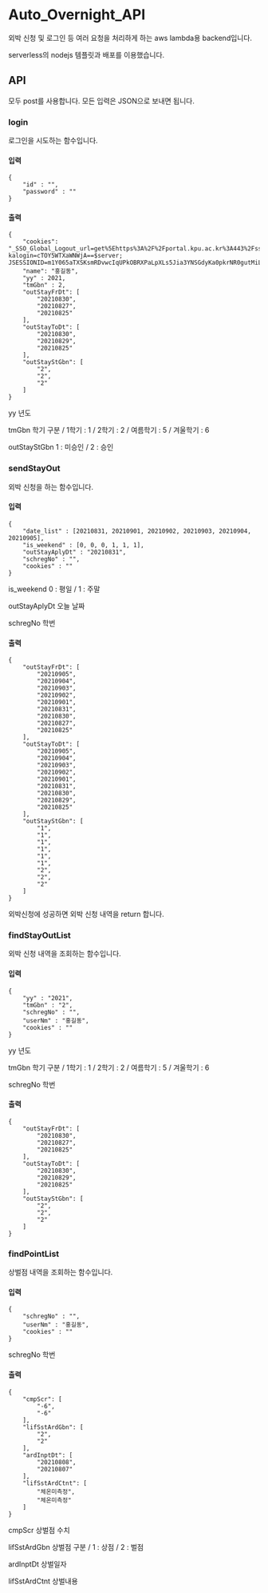 # Auto_Overnight_API

외박 신청 및 로그인 등 여러 요청을 처리하게 하는 aws lambda용 backend입니다.

serverless의 nodejs 템플릿과 배포를 이용했습니다.

## API

모두 post를 사용합니다.
모든 입력은 JSON으로 보내면 됩니다.


### login

로그인을 시도하는 함수입니다.

#### 입력

```
{
    "id" : "",
    "password" : ""
}
```

#### 출력

```
{
    "cookies": "_SSO_Global_Logout_url=get%5Ehttps%3A%2F%2Fportal.kpu.ac.kr%3A443%2Fsso%2Flogout.jsp%24get%5Ehttps%3A%2F%2Fiis.kpu.ac.kr%3A443%2Fcom%2FSsoCtr%2Fj_logout.do%24; kalogin=cTOY5WTXaWNWjA==$server; JSESSIONID=m1Y065aTXSKsmRDvwcIqUPkOBRXPaLpXLs5Jia3YNSGdyKa0pkrNR0gutMiLf1Np.amV1c19kb21haW4vanN2XzI=",
    "name": "홍길동",
    "yy" : 2021,
    "tmGbn" : 2,
    "outStayFrDt": [
        "20210830",
        "20210827",
        "20210825"
    ],
    "outStayToDt": [
        "20210830",
        "20210829",
        "20210825"
    ],
    "outStayStGbn": [
        "2",
        "2",
        "2"
    ]
}
```

yy  년도

tmGbn  학기 구분 / 1학기 : 1 / 2학기 : 2 / 여름학기 : 5 / 겨울학기 : 6

outStayStGbn  1 : 미승인 / 2 : 승인

### sendStayOut

외박 신청을 하는 함수입니다.

#### 입력

```
{
    "date_list" : [20210831, 20210901, 20210902, 20210903, 20210904, 20210905],
    "is_weekend" : [0, 0, 0, 1, 1, 1],
    "outStayAplyDt" : "20210831",
    "schregNo" : "",
    "cookies" : ""
}
```

is_weekend  0 : 평일 / 1 : 주말

outStayAplyDt  오늘 날짜

schregNo  학번

#### 출력

```
{
    "outStayFrDt": [
        "20210905",
        "20210904",
        "20210903",
        "20210902",
        "20210901",
        "20210831",
        "20210830",
        "20210827",
        "20210825"
    ],
    "outStayToDt": [
        "20210905",
        "20210904",
        "20210903",
        "20210902",
        "20210901",
        "20210831",
        "20210830",
        "20210829",
        "20210825"
    ],
    "outStayStGbn": [
        "1",
        "1",
        "1",
        "1",
        "1",
        "1",
        "2",
        "2",
        "2"
    ]
}
```

외박신청에 성공하면 외박 신청 내역을 return 합니다.

### findStayOutList

외박 신청 내역을 조회하는 함수입니다.

#### 입력

```
{
    "yy" : "2021",
    "tmGbn" : "2",
    "schregNo" : "",
    "userNm" : "홍길동",
    "cookies" : ""
}
```

yy  년도

tmGbn  학기 구분 / 1학기 : 1 / 2학기 : 2 / 여름학기 : 5 / 겨울학기 : 6

schregNo  학번

#### 출력

```
{
    "outStayFrDt": [
        "20210830",
        "20210827",
        "20210825"
    ],
    "outStayToDt": [
        "20210830",
        "20210829",
        "20210825"
    ],
    "outStayStGbn": [
        "2",
        "2",
        "2"
    ]
}
```

### findPointList

상벌점 내역을 조회하는 함수입니다.

#### 입력

```
{
    "schregNo" : "",
    "userNm" : "홍길동",
    "cookies" : ""
}
```

schregNo  학번

#### 출력

```
{
    "cmpScr": [
        "-6",
        "-6"
    ],
    "lifSstArdGbn": [
        "2",
        "2"
    ],
    "ardInptDt": [
        "20210808",
        "20210807"
    ],
    "lifSstArdCtnt": [
        "체온미측정",
        "체온미측정"
    ]
}
```

cmpScr  상벌점 수치

lifSstArdGbn  상벌점 구분 / 1 : 상점 / 2 : 벌점

ardInptDt  상벌일자

lifSstArdCtnt  상벌내용


